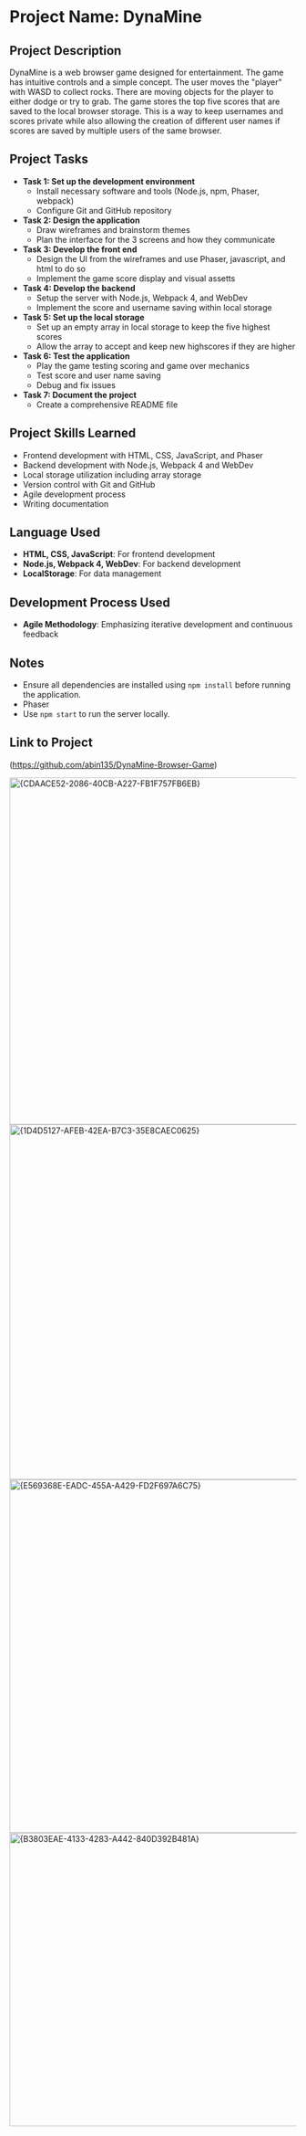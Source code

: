 # Project Name: DynaMine

## Project Description
DynaMine is a web browser game designed for entertainment. The game has intuitive controls and a simple concept. The user moves the "player" with WASD to collect rocks. There are moving objects for the player to either dodge or try to grab. The game stores the top five scores that are saved to the local browser storage. This is a way to keep usernames and scores private while also allowing the creation of different user names if scores are saved by multiple users of the same browser.

## Project Tasks
- **Task 1: Set up the development environment**
  - Install necessary software and tools (Node.js, npm, Phaser, webpack)
  - Configure Git and GitHub repository
- **Task 2: Design the application**
  - Draw wireframes and brainstorm themes
  - Plan the interface for the 3 screens and how they communicate
- **Task 3: Develop the front end**
  - Design the UI from the wireframes and use Phaser, javascript, and html to do so
  - Implement the game score display and visual assetts
- **Task 4: Develop the backend**
  - Setup the server with Node.js, Webpack 4, and WebDev
  - Implement the score and username saving within local storage
- **Task 5: Set up the local storage**
  - Set up an empty array in local storage to keep the five highest scores
  - Allow the array to accept and keep new highscores if they are higher
- **Task 6: Test the application**
  - Play the game testing scoring and game over mechanics
  - Test score and user name saving
  - Debug and fix issues
- **Task 7: Document the project**
  - Create a comprehensive README file

## Project Skills Learned
- Frontend development with HTML, CSS, JavaScript, and Phaser
- Backend development with Node.js, Webpack 4 and WebDev
- Local storage utilization including array storage
- Version control with Git and GitHub
- Agile development process
- Writing documentation

## Language Used
- **HTML, CSS, JavaScript**: For frontend development
- **Node.js, Webpack 4, WebDev**: For backend development
- **LocalStorage**: For data management

## Development Process Used
- **Agile Methodology**: Emphasizing iterative development and continuous feedback

## Notes
- Ensure all dependencies are installed using `npm install` before running the
application.
- Phaser
- Use `npm start` to run the server locally.

## Link to Project
(https://github.com/abin135/DynaMine-Browser-Game)

<img width="608" alt="{CDAACE52-2086-40CB-A227-FB1F757FB6EB}" src="https://github.com/user-attachments/assets/342689e6-4a35-4697-b3fe-cd61d31cb87d" />

<img width="622" alt="{1D4D5127-AFEB-42EA-B7C3-35E8CAEC0625}" src="https://github.com/user-attachments/assets/78067a1c-9345-4414-b9f7-64a49fb11cfc" />

<img width="619" alt="{E569368E-EADC-455A-A429-FD2F697A6C75}" src="https://github.com/user-attachments/assets/a3a274d0-7852-4904-adda-a2a84384903e" />

<img width="514" alt="{B3803EAE-4133-4283-A442-840D392B481A}" src="https://github.com/user-attachments/assets/2dd4dd96-7fff-4fc7-bdad-396308bcf0d4" />
